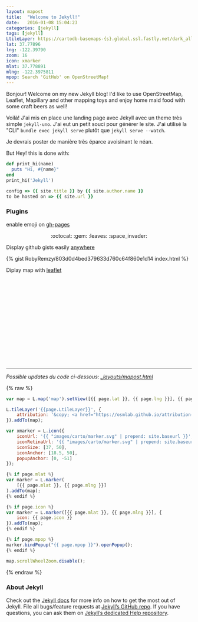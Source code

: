 ```yaml
---
layout: mapost
title:  "Welcome to Jekyll!"
date:   2016-01-08 15:04:23
categories: [jekyll]
tags: [jekyll]
LtileLayer: https://cartodb-basemaps-{s}.global.ssl.fastly.net/dark_all/{z}/{x}/{y}.png
lat: 37.77896
lng: -122.39790
zoom: 16
icon: xmarker
mlat: 37.778891
mlng: -122.3975811
mpop: Search 'GitHub' on OpenStreetMap!
---
```

Bonjour! Welcome on my new Jekyll blog! I'd like to use OpenStreetMap, Leaflet, Mapillary and other mapping toys and enjoy home maid food with some craft beers as well!

Voilà! J'ai mis en place une landing page avec Jekyll avec un theme très simple `jekyll-uno`. J'ai eut un petit souci pour générer le site. J'ai utilisé la "CLI" `bundle exec jekyll serve` plutôt que `jekyll serve --watch`.

Je devrais poster de manière très éparce avoisinant le néan.

But Hey! this is done with:

``` ruby
def print_hi(name)
  puts "Hi, #{name}"
end
print_hi('Jekyll')

config => {{ site.title }} by {{ site.author.name }}
to be hosted on => {{ site.url }}

```

### Plugins

enable emoji on [gh-pages](https://help.github.com/articles/emoji-on-github-pages/)

<p><center>:octocat: :gem: :leaves: :space_invader:</center></p>


Display github gists easily [anywhere](https://github.com/jekyll/jekyll-gist)

{% gist RobyRemzy/803d0d4bed379633d760c64f860e1d14 index.html %}

Diplay map with [leaflet](http://leafletjs.com/)

<!-- Map -->
<div id="map" style="align:center width: 100%; height: 230px"></div>

---

*Possible updates du code ci-dessous: <a href="https://github.com/RobyRemzy/robyremzy.github.io/blob/master/_layouts/mapost.html#L14" target="blank">_layouts/mapost.html</a>*

{% raw %}
```js
var map = L.map('map').setView([{{ page.lat }}, {{ page.lng }}], {{ page.zoom }});

L.tileLayer('{{page.LtileLayer}}', {
	attribution: '&copy; <a href="https://osmlab.github.io/attribution-mark/copyright/?name={{ site.title }}">OpenStreetMap</a> contributors'
}).addTo(map);

var xmarker = L.icon({
	iconUrl: '{{ "images/carto/marker.svg" | prepend: site.baseurl }}',
	iconRetinaUrl: '{{ "images/carto/marker.svg" | prepend: site.baseurl }}',
	iconSize: [37, 50],
	iconAnchor: [18.5, 50],
	popupAnchor: [0, -51]
});

{% if page.mlat %}
var marker = L.marker(
	[{{ page.mlat }}, {{ page.mlng }}]
).addTo(map);
{% endif %}

{% if page.icon %}
var marker = L.marker([{{ page.mlat }}, {{ page.mlng }}], {
	icon: {{ page.icon }}
}).addTo(map);
{% endif %}

{% if page.mpop %}
marker.bindPopup("{{ page.mpop }}").openPopup();
{% endif %}

map.scrollWheelZoom.disable();
```
{% endraw %}


### About Jekyll

Check out the [Jekyll docs][jekyll] for more info on how to get the most out of Jekyll. File all bugs/feature requests at [Jekyll’s GitHub repo][jekyll-gh]. If you have questions, you can ask them on [Jekyll’s dedicated Help repository][jekyll-help].

[jekyll]:      http://jekyllrb.com
[jekyll-gh]:   https://github.com/jekyll/jekyll
[jekyll-help]: https://github.com/jekyll/jekyll-help
